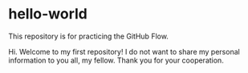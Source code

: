 # hello-world
This repository is for practicing the GitHub Flow.

Hi. Welcome to my first repository! I do not want to share my personal information to you all, my fellow. Thank you for your cooperation.
